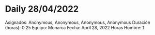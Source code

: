 # Daily 28/04/2022

Asignados: Anonymous, Anonymous, Anonymous, Anonymous
Duración (horas): 0.25
Equipo: Monarca
Fecha: April 28, 2022
Horas Hombre: 1